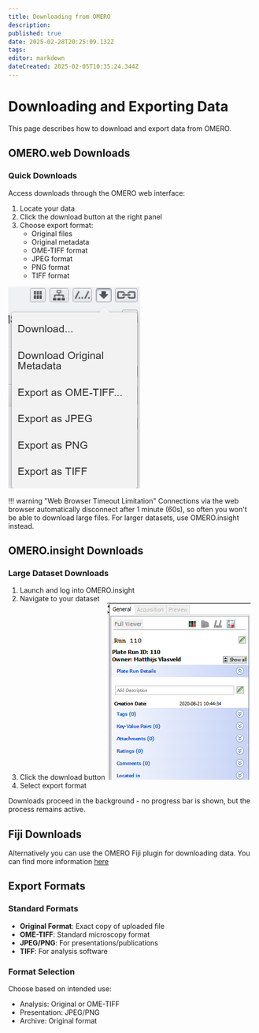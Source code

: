 ```yaml
---
title: Downloading from OMERO
description: 
published: true
date: 2025-02-28T20:25:09.132Z
tags: 
editor: markdown
dateCreated: 2025-02-05T10:35:24.344Z
---
```


# Downloading and Exporting Data

This page describes how to download and export data from OMERO.

## OMERO.web Downloads

### Quick Downloads
Access downloads through the OMERO web interface:

1. Locate your data
2. Click the download button at the right panel
3. Choose export format:
   - Original files
   - Original metadata
   - OME-TIFF format
   - JPEG format
   - PNG format
   - TIFF format

![Download from OMERO web](downloading/images/downloading_01.png)

!!! warning "Web Browser Timeout Limitation"
    Connections via the web browser automatically disconnect after 1 minute (60s), so often you won't be able to download large files. For larger datasets, use OMERO.insight instead.

## OMERO.insight Downloads

### Large Dataset Downloads
1. Launch and log into OMERO.insight
2. Navigate to your dataset
3. Click the download button
   ![Download in insight](downloading/images/downloading_02.png)
4. Select export format

Downloads proceed in the background - no progress bar is shown, but the process remains active.

## Fiji Downloads

Alternatively you can use the OMERO Fiji plugin for downloading data. You can find more information [here](../analysis/analysis_fiji/#exporting-data)

## Export Formats

### Standard Formats
- **Original Format**: Exact copy of uploaded file
- **OME-TIFF**: Standard microscopy format
- **JPEG/PNG**: For presentations/publications
- **TIFF**: For analysis software

### Format Selection
Choose based on intended use:  

- Analysis: Original or OME-TIFF  
- Presentation: JPEG/PNG  
- Archive: Original format  


